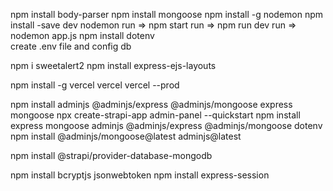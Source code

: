 npm install body-parser
npm install mongoose
npm install -g nodemon
npm install -save dev nodemon
run => npm start
run => npm run dev
run => nodemon app.js
npm install dotenv
\
create .env file and config db

npm i sweetalert2
npm install express-ejs-layouts

npm install -g vercel
vercel
vercel --prod

npm install adminjs @adminjs/express @adminjs/mongoose express mongoose
npx create-strapi-app admin-panel --quickstart
npm install express mongoose adminjs @adminjs/express @adminjs/mongoose dotenv
npm install @adminjs/mongoose@latest adminjs@latest

npm install @strapi/provider-database-mongodb

npm install bcryptjs jsonwebtoken
npm install express-session

